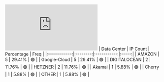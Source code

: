 ![Diagramm](https://github.com/obajay/StateSync-snapshots/blob/main/Projects/Xpla/1/README.md)
| Data Center | IP Count | Percentage | Freq |
|:------------:|:--------:|:-----------:|:-----:|
| AMAZON | 5 | 29.41% | 🟢 |
| Google-Cloud | 5 | 29.41% | 🟢 |
| DIGITALOCEAN | 2 | 11.76% | 🟢 |
| HETZNER | 2 | 11.76% | 🟢 |
| Akamai | 1 | 5.88% | 🟢 |
| Cherry | 1 | 5.88% | 🟢 |
| OTHER | 1 | 5.88% | 🟢 |